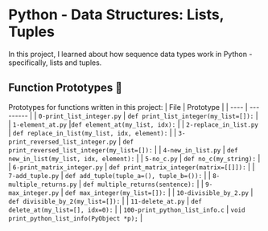 #  Python - Data Structures: Lists, Tuples
In this project, I learned about how sequence data types work in Python - specifically, lists and tuples.

## Function Prototypes 💾
Prototypes for functions written in this project:
| File | Prototype |
| ---- | --------- |
| `0-print_list_integer.py` | `def print_list_integer(my_list=[]):` |
| `1-element_at.py` |`def element_at(my_list, idx):` |
| `2-replace_in_list.py` | `def replace_in_list(my_list, idx, element):` |
| `3-print_reversed_list_integer.py` | `def print_reversed_list_integer(my_list=[]):` |
| `4-new_in_list.py` | `def new_in_list(my_list, idx, element):` |
| `5-no_c.py` | `def no_c(my_string):` |
| `6-print_matrix_integer.py` | `def print_matrix_integer(matrix=[[]]):` |
| `7-add_tuple.py` | `def add_tuple(tuple_a=(), tuple_b=()):` |
| `8-multiple_returns.py` | `def multiple_returns(sentence):` |
| `9-max_integer.py` | `def max_integer(my_list=[]):` |
| `10-divisible_by_2.py` | `def divisible_by_2(my_list=[]):` |
| `11-delete_at.py` | `def delete_at(my_list=[], idx=0):` |
| `100-print_python_list_info.c` | `void print_python_list_info(PyObject *p);` |
